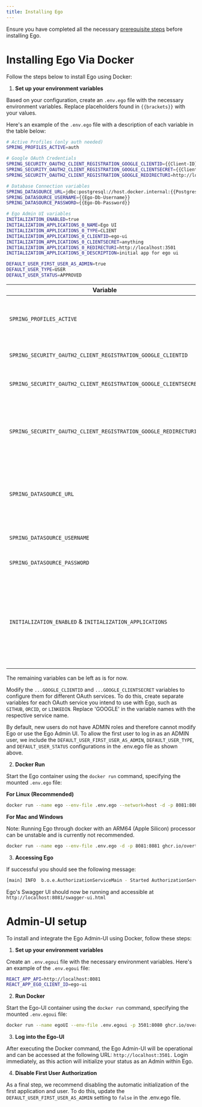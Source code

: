 ```yaml
---
title: Installing Ego
---
```


Ensure you have completed all the necessary <a href="/documentation/ego/installation/prerequisites/" target="_blank" rel="noopener noreferrer">prerequisite steps</a> before installing Ego.

# Installing Ego Via Docker

Follow the steps below to install Ego using Docker:

1. **Set up your environment variables** 

Based on your configuration, create an `.env.ego` file with the necessary environment variables. Replace placeholders found in `{{brackets}}` with your values. 

Here's an example of the `.env.ego` file with a description of each variable in the table below:

```bash
# Active Profiles (only auth needed)
SPRING_PROFILES_ACTIVE=auth

# Google OAuth Credentials
SPRING_SECURITY_OAUTH2_CLIENT_REGISTRATION_GOOGLE_CLIENTID={{Client-ID}}
SPRING_SECURITY_OAUTH2_CLIENT_REGISTRATION_GOOGLE_CLIENTSECRET={{Client-Secret}}
SPRING_SECURITY_OAUTH2_CLIENT_REGISTRATION_GOOGLE_REDIRECTURI=http://localhost:8081/oauth/code/google

# Database Connection variables
SPRING_DATASOURCE_URL=jdbc:postgresql://host.docker.internal:{{Postgres-Host(ex.5432)}/{{DB-Name}}
SPRING_DATASOURCE_USERNAME={{Ego-Db-Username}}
SPRING_DATASOURCE_PASSWORD={{Ego-Db-Password}}

# Ego Admin UI variables
INITIALIZATION_ENABLED=true
INITIALIZATION_APPLICATIONS_0_NAME=Ego UI
INITIALIZATION_APPLICATIONS_0_TYPE=CLIENT
INITIALIZATION_APPLICATIONS_0_CLIENTID=ego-ui
INITIALIZATION_APPLICATIONS_0_CLIENTSECRET=anything
INITIALIZATION_APPLICATIONS_0_REDIRECTURI=http://localhost:3501
INITIALIZATION_APPLICATIONS_0_DESCRIPTION=initial app for ego ui

DEFAULT_USER_FIRST_USER_AS_ADMIN=true
DEFAULT_USER_TYPE=USER
DEFAULT_USER_STATUS=APPROVED
```


| Variable                                                         | Description                                                |
|------------------------------------------------------------------|------------------------------------------------------------|
| `SPRING_PROFILES_ACTIVE`                                         | Specifies active Spring profiles, by default it will be set to 'auth'.  |
| `SPRING_SECURITY_OAUTH2_CLIENT_REGISTRATION_GOOGLE_CLIENTID`     | Client ID for Google OAuth credentials.                  |
| `SPRING_SECURITY_OAUTH2_CLIENT_REGISTRATION_GOOGLE_CLIENTSECRET` | Client Secret for Google OAuth credentials.     |
| `SPRING_SECURITY_OAUTH2_CLIENT_REGISTRATION_GOOGLE_REDIRECTURI`  | The redirect URI for google authentication, update the base URL according to your setup environment. |
| `SPRING_DATASOURCE_URL`                                          | URL for the database connection, with placeholders for host and database name. |
| `SPRING_DATASOURCE_USERNAME`                                     | Username for the database connection.                      |
| `SPRING_DATASOURCE_PASSWORD`                                     | Password for the database connection.                      |
| `INITIALIZATION_ENABLED` & `INITIALIZATION_APPLICATIONS`                               | These variables are for the later initialization of the Ego Admin UI, these can be left as is for now or updated according to your setup environment.    |

The remaining variables can be left as is for now.

<Note title='Variables for other OAuth providers'> Modify the `...GOOGLE_CLIENTID` and `...GOOGLE_CLIENTSECRET` variables to configure them for different OAuth services. To do this, create separate variables for each OAuth service you intend to use with Ego, such as `GITHUB`, `ORCID`, or `LINKEDIN`. Replace 'GOOGLE' in the variable names with the respective service name.</Note>

<Note title='First Users'> By default, new users do not have ADMIN roles and therefore cannot modify Ego or use the Ego Admin UI. To allow the first user to log in as an ADMIN user, we include the `DEFAULT_USER_FIRST_USER_AS_ADMIN`, `DEFAULT_USER_TYPE`, and `DEFAULT_USER_STATUS` configurations in the .env.ego file as shown above.</Note>


2. **Docker Run**

Start the Ego container using the `docker run` command, specifying the mounted `.env.ego` file:

**For Linux (Recommended)**

```bash
docker run --name ego --env-file .env.ego --network=host -d -p 8081:8081 ghcr.io/overture-stack/ego:edge
```

**For Mac and Windows**

Note: Running Ego through docker with an ARM64 (Apple Silicon) processor can be unstable and is currently not recommended.

```bash
docker run --name ego --env-file .env.ego -d -p 8081:8081 ghcr.io/overture-stack/ego:edge
```

3. **Accessing Ego**

If successful you should see the following message:

```bash
[main] INFO  b.o.e.AuthorizationServiceMain - Started AuthorizationServiceMain in ... seconds (JVM running for ...)
```

Ego's Swagger UI should now be running and accessible at `http://localhost:8081/swagger-ui.html`

# Admin-UI setup

To install and integrate the Ego Admin-UI using Docker, follow these steps:

1. **Set up your environment variables** 

Create an `.env.egoui` file with the necessary environment variables. Here's an example of the `.env.egoui` file:

```bash
REACT_APP_API=http://localhost:8081
REACT_APP_EGO_CLIENT_ID=ego-ui
```

2. **Run Docker**

Start the Ego-UI container using the `docker run` command, specifying the mounted `.env.egoui` file:

```bash
docker run --name egoUI --env-file .env.egoui -p 3501:8080 ghcr.io/overture-stack/ego-ui:edge
```

3. **Log into the Ego-UI**

After executing the Docker command, the Ego Admin-UI will be operational and can be accessed at the following URL: `http://localhost:3501.` Login immediately, as this action will initialize your status as an Admin within Ego.

4. **Disable First User Authorization**

As a final step, we recommend disabling the automatic initialization of the first application and user. To do this, update the `DEFAULT_USER_FIRST_USER_AS_ADMIN` setting to `false` in the .env.ego file.

